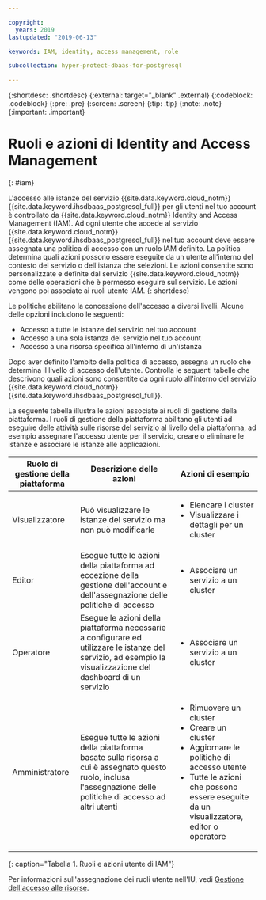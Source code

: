 ```yaml
---

copyright:
  years: 2019
lastupdated: "2019-06-13"

keywords: IAM, identity, access management, role

subcollection: hyper-protect-dbaas-for-postgresql

---
```


{:shortdesc: .shortdesc}
{:external: target="_blank" .external}
{:codeblock: .codeblock}
{:pre: .pre}
{:screen: .screen}
{:tip: .tip}
{:note: .note}
{:important: .important}

# Ruoli e azioni di Identity and Access Management 
{: #iam}

L'accesso alle istanze del servizio {{site.data.keyword.cloud_notm}} {{site.data.keyword.ihsdbaas_postgresql_full}} per gli utenti nel tuo account è controllato da {{site.data.keyword.cloud_notm}} Identity and Access Management (IAM). Ad ogni utente che accede al servizio {{site.data.keyword.cloud_notm}} {{site.data.keyword.ihsdbaas_postgresql_full}} nel tuo account deve essere assegnata una politica di accesso con un ruolo IAM definito. La politica determina quali azioni possono essere eseguite da un utente all'interno del contesto del servizio o dell'istanza che selezioni. Le azioni consentite sono personalizzate e definite dal servizio {{site.data.keyword.cloud_notm}} come delle operazioni che è permesso eseguire sul servizio. Le azioni vengono poi associate ai ruoli utente IAM.
{: shortdesc}

Le politiche abilitano la concessione dell'accesso a diversi livelli. Alcune delle opzioni includono le seguenti:

* Accesso a tutte le istanze del servizio nel tuo account
* Accesso a una sola istanza del servizio nel tuo account
* Accesso a una risorsa specifica all'interno di un'istanza

Dopo aver definito l'ambito della politica di accesso, assegna un ruolo che determina il livello di accesso dell'utente. Controlla le seguenti tabelle che descrivono quali azioni sono consentite da ogni ruolo all'interno del servizio {{site.data.keyword.cloud_notm}} {{site.data.keyword.ihsdbaas_postgresql_full}}.

La seguente tabella illustra le azioni associate ai ruoli di gestione della piattaforma. I ruoli di gestione della piattaforma abilitano gli utenti ad eseguire delle attività sulle risorse del servizio al livello della piattaforma, ad esempio assegnare l'accesso utente per il servizio, creare o eliminare le istanze e associare le istanze alle applicazioni.

|Ruolo di gestione della piattaforma|Descrizione delle azioni|Azioni di esempio                                                 |
|------------------------|----------------------|----------------------------------------------------------------|
|Visualizzatore                  |Può visualizzare le istanze del servizio ma non può modificarle|<ul><li>Elencare i cluster</li><li>Visualizzare i dettagli per un cluster</li></ul>|
|Editor                  |Esegue tutte le azioni della piattaforma ad eccezione della gestione dell'account e dell'assegnazione delle politiche di accesso|<ul><li>Associare un servizio a un cluster</li></ul>|
|Operatore                |Esegue le azioni della piattaforma necessarie a configurare ed utilizzare le istanze del servizio, ad esempio la visualizzazione del dashboard di un servizio|<ul><li>Associare un servizio a un cluster</li></ul>|
|Amministratore           |Esegue tutte le azioni della piattaforma basate sulla risorsa a cui è assegnato questo ruolo, inclusa l'assegnazione delle politiche di accesso ad altri utenti|<ul><li>Rimuovere un cluster</li><li>Creare un cluster</li><li>Aggiornare le politiche di accesso utente</li><li>Tutte le azioni che possono essere eseguite da un visualizzatore, editor o operatore</li></ul>|
{: caption="Tabella 1. Ruoli e azioni utente di IAM"}


Per informazioni sull'assegnazione dei ruoli utente nell'IU, vedi [Gestione dell'accesso alle risorse](/docs/iam?topic=iam-iammanidaccser#iammanidaccser).
